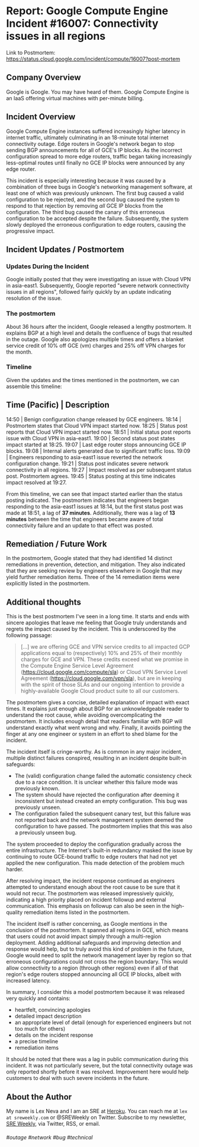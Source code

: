 # Report: Google Compute Engine Incident #16007: Connectivity issues in all regions
Link to Postmortem: https://status.cloud.google.com/incident/compute/16007?post-mortem

## Company Overview
Google is Google.  You may have heard of them.  Google Compute Engine is an IaaS offering virtual machines with per-minute billing.

## Incident Overview
Google Compute Engine instances suffered increasingly higher latency in internet traffic, ultimately culminating in an 18-minute total internet connectivity outage.  Edge routers in Google's network began to stop sending BGP announcements for all of GCE's IP blocks.  As the incorrect configuration spread to more edge routers, traffic began taking increasingly less-optimal routes until finally no GCE IP blocks were announced by any edge router.

This incident is especially interesting because it was caused by a combination of three bugs in Google's networking management software, at least one of which was previously unknown.  The first bug caused a valid configuration to be rejected, and the second bug caused the system to respond to that rejection by removing *all* GCE IP blocks from the configuration.  The third bug caused the canary of this erroneous configuration to be accepted despite the failure.  Subsequently, the system slowly deployed the erroneous configuration to edge routers, causing the progressive impact.

## Incident Updates / Postmortem

### Updates During the Incident
Google initially posted that they were investigating an issue with Cloud VPN in asia-east1.  Subsequently, Google reported "severe network connectivity issues in all regions", followed fairly quickly by an update indicating resolution of the issue.

### The postmortem
About 36 hours after the incident, Google released a lengthy postmortem.  It explains BGP at a high level and details the confluence of bugs that resulted in the outage.  Google also apologizes multiple times and offers a blanket service credit of 10% off GCE (vm) charges and 25% off VPN charges for the month.  

### Timeline

Given the updates and the times mentioned in the postmortem, we can assemble this timeline:

Time (Pacific) | Description
----------------------------
14:50          | Benign configuration change released by GCE engineers.
18:14          | Postmortem states that Cloud VPN impact started now.
18:25          | Status post reports that Cloud VPN impact started now.
18:51          | Initial status post reports issue with Cloud VPN in asia-east1.
19:00          | Second status post states impact started at 18:25.
19:07          | Last edge router stops announcing GCE IP blocks.
19:08          | Internal alerts generated due to significant traffic loss.
19:09          | Engineers responding to asia-east1 issue reverted the network configuration change.
19:21          | Status post indicates severe network connectivity in all regions.
19:27          | Impact resolved as per subsequent status post.  Postmortem agrees.
19:45          | Status posting at this time indicates impact resolved at 19:27.

From this timeline, we can see that impact started earlier than the status posting indicated.  The postmortem indicates that engineers began responding to the asia-east1 issues at 18:14, but the first status post was made at 18:51, a lag of **37 minutes**.  Additionally, there was a lag of **13 minutes** between the time that engineers became aware of total connectivity failure and an update to that effect was posted.

## Remediation / Future Work

In the postmortem, Google stated that they had identified 14 distinct remediations in prevention, detection, and mitigation.  They also indicated that they are seeking review by engineers elsewhere in Google that may yield further remediation items.  Three of the 14 remediation items were explicitly listed in the postmortem.

## Additional thoughts

This is the best postmortem I've seen in a long time.  It starts and ends with sincere apologies that leave me feeling that Google truly understands and regrets the impact caused by the incident.  This is underscored by the following passage:

> [...] we are offering GCE and VPN service credits to all impacted GCP applications equal to (respectively) 10% and 25% of their monthly charges for GCE and VPN. These credits exceed what we promise in the Compute Engine Service Level Agreement (https://cloud.google.com/compute/sla) or Cloud VPN Service Level Agreement (https://cloud.google.com/vpn/sla), but are in keeping with the spirit of those SLAs and our ongoing intention to provide a highly-available Google Cloud product suite to all our customers.

The postmortem gives a concise, detailed explanation of impact with exact times.  It explains just enough about BGP for an unknowledgeable reader to understand the root cause, while avoiding overcomplicating the postmortem.  It includes enough detail that readers familiar with BGP will understand exactly what went wrong and why.  Finally, it avoids pointing the finger at any one engineer or system in an effort to shed blame for the incident.

The incident itself is cringe-worthy.  As is common in any major incident, multiple distinct failures conspired, resulting in an incident despite built-in safeguards:

* The (valid) configuration change failed the automatic consistency check due to a race condition.  It is unclear whether this failure mode was previously known.
* The system should have rejected the configuration after deeming it inconsistent but instead created an empty configuration.  This bug was previously unseen.
* The configuration failed the subsequent canary test, but this failure was not reported back and the network management system deemed the configuration to have passed.  The postmortem implies that this was also a previously unseen bug.

The system proceeded to deploy the configuration gradually across the entire infrastructure.  The Internet's built-in redundancy masked the issue by continuing to route GCE-bound traffic to edge routers that had not yet applied the new configuration.  This made detection of the problem much harder.

After resolving impact, the incident response continued as engineers attempted to understand enough about the root cause to be sure that it would not recur.  The postmortem was released impressively quickly, indicating a high priority placed on incident followup and external communication.  This emphasis on followup can also be seen in the high-quality remediation items listed in the postmortem.

The incident itself is rather concerning, as Google mentions in the conclusion of the postmortem.  It spanned all regions in GCE, which means that users could not avoid impact simply through a multi-region deployment.  Adding additional safeguards and improving detection and response would help, but to truly avoid this kind of problem in the future, Google would need to split the network management layer by region so that erroneous configurations could not cross the region boundary.  This would allow connectivity to a region (through other regions) even if all of that region's edge routers stopped announcing all GCE IP blocks, albeit with increased latency.

In summary, I consider this a model postmortem because it was released very quickly and contains:

* heartfelt, convincing apologies
* detailed impact description
* an appropriate level of detail (enough for experienced engineers but not too much for others)
* details on the incident response
* a precise timeline
* remediation items

It should be noted that there was a lag in public communication during this incident.  It was not particularly severe, but the total connectivity outage was only reported shortly before it was resolved.  Improvement here would help customers to deal with such severe incidents in the future.

## About the Author

My name is Lex Neva and I am an SRE at [Heroku](https://heroku.com). You can reach me at `lex at sreweekly.com` or @SREWeekly on Twitter.  Subscribe to my newsletter, [SRE Weekly](http://sreweekly.com), via Twitter, RSS, or email.


###### \#outage #network #bug #technical
